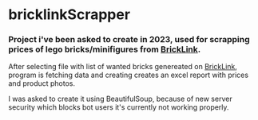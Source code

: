 # bricklinkScrapper
### Project i've been asked to create in 2023, used for scrapping prices of lego bricks/minifigures from [BrickLink](https://www.bricklink.com/v2/main.page).
After selecting file with list of wanted bricks genereated on [BrickLink](https://www.bricklink.com/v2/main.page), program is fetching data and creating creates an excel report with prices and product photos.

I was asked to create it using BeautifulSoup, because of new server security which blocks bot users it's currently not working properly.
